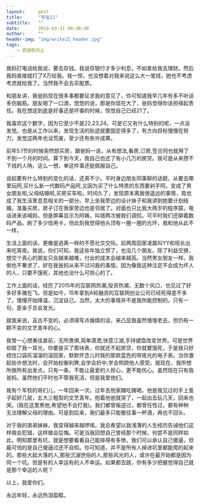 ```yaml
---
layout:     post
title:      "写在21"
subtitle:   ""
date:       2016-03-31 00:30:30
author:     ""
header-img: "img/write21_header.jpg"
tags:
    - 把酒慰风尘
---
```


   我妈打电话给我说，要去存钱。我说存银行才多少利息，不如拿给我去理财。然后我妈直接就打了X万给我。我一惊，也没想着对我来说这么大一笔钱，她也不考虑考虑就给我了。当然我不会去买股票。

   和朋友讲，我爸妈现在很多事都要征求我的意见了，你可知道我早几年有多不听话多伤脑筋。朋友喝了一口酒，悠悠的说，那是你现在大了，爸妈觉得你该担得起责任。我在想这到底是好事还是坏事的时候，惊觉自己已经21了。

   我喜欢这个数字，因为它至少不是22,23,24。可是它又有什么特别的呢，一点没发觉。也是从工作以来，发现生活的轨迹就要固定得多了，有方向目标慢慢在努力，发觉这两年也没荒废，至少还有些许成果。

前年5.1节的时候突然想买房，跟爸妈一说，从有想法,看房,订房,签合同也就用了不到一个月的时间。算下到今天，我自己也还了有小几万的房贷。我可是从来攒不下钱的人呐，这么一想，单这件事还挺佩服自己。

说起要有什么特别的变化的话，还真不少。平时身边朋友同事聊的话题，从要去哪里玩阿,买什么新一代数码产品阿,又因为买了什么特贵的东西要剁手阿。变成了男女朋友啦,父母结婚啦,买房买车啦。时间久了，发现原本离我很遥远的事情，竟也成了我生活里息息相关的一部分。早上坐我旁边的设计妹子和我讲到她要计划结婚，准备买房，房子订在我家旁边也是邻居了。对面也只比我大两岁的程序猿，电话进来该喊妈，但是屏幕显示为阿姨，叫错两次被我们调侃。可平时我们还聊着数码产品，刷了多少信用卡，但此刻我觉得他头顶有一圈一圈的光环，我和他从此不一样。

生活上面的话，更像是逃离一样的不愿社交交际。前两周回家凌晨叫YY和班长出来吃宵夜。我说，你们可知，我这些年独立惯了，也没几个朋友。除了利益交换，想交个真心的朋友只会越来越难，付出的成本会越来越高。当然男女朋友一样。我倒也不奢求了，好在我爸妈从来不过问我的事情。因为像我这种注定不会成为坏人的人，只要不饿死，其他也没什么可担心的了。

工作上面的话，经历了2015年的互联网热潮,投资热潮，无数个风口，也见过了好多好多猪在飞。但是如今，15年拿到A轮融资的互联网创业公司已经死得差不多了。慢慢开始降温，沉淀自己。当然，太大的事情并不是我所能控制的。只有一句，是金子总会发光。

就我来说，亘古不变的，必须得写点煽情的话，来凸显我虽然慢慢老去，但仍有一颗不变的文艺青年的心。

我曾一心想勇往直前，无所畏惧,简单潇洒,快意江湖,手持键盘改变世界。可是世界却扇了我一耳光，你要是买了那块表，你就还不起房贷，你就要饿死，于是我只好捂住口袋灰溜溜的滚回家，默默怀念儿时我的那款蓝色的带夜光的电子表。当你激起些许想法时，会开始权衡利弊,会学会折中,学会照顾他人感受。就现在，我所想所做所有出发点，只有一条，不能让最爱的人担心，更不能伤心。虽然现在只有我爸妈。虽然他们平时也不管我死活，但是我爱他们。

我有个军校的哥们儿，一年回来一次。过年去他家蹭吃蹭喝，他是我见过的手上茧子起好几层，五大三粗型的文艺青年。抱着他爸就哭了，一起出去玩几天，回来也哭。(我在这里黑他,希望他不会打我)。我们都曾叛逆过，都曾任性过，都有种种无法理解父母的理由。可是到后来，我们最多只能敬往事一杯酒，再也不回头。

对于我的弟弟妹妹，我变得越来越啰嗦。我总希望以我浅薄的人生经历告诫他们这样做会犯错，这样做会后悔。可是当我回想自己曾经那个时候，何尝不是同样如此。明知那里有坑，就是想要看看自己能摔得有多惨。我们可以承认自己傻逼，但最可怕的是自己傻逼过还不自知。你可知道，并不是所有人掉进坑里都能爬的起来的。那些大起大落的人,那些沉溺世俗的人,那些风光的人，或许在最开始都是因为同一个坑。但是有的人幸运有的人不幸运。如果都去跳，你有多少把握觉得自己就是那个幸运的人呢？

以上，我爱你们。

永远年轻，永远热泪盈眶。